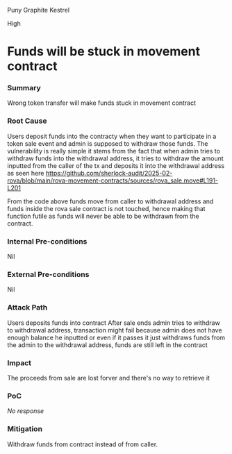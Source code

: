Puny Graphite Kestrel

High

# Funds will be stuck in movement contract

### Summary

Wrong token transfer will make funds stuck in movement contract 

### Root Cause

Users deposit funds into the contracty when they want to participate in a token sale event and admin is supposed to withdraw those funds.
The vulnerability is really simple it stems from the fact that when admin tries to withdraw funds into the withdrawal address, it tries to withdraw the amount inputted from the caller of the tx and deposits it into the withdrawal address as seen here 
https://github.com/sherlock-audit/2025-02-rova/blob/main/rova-movement-contracts/sources/rova_sale.move#L191-L201

From the code above funds move from caller to withdrawal address and funds inside the rova sale contract is not touched, hence making that function futile as funds will never be able to be withdrawn from the contract.

### Internal Pre-conditions

Nil

### External Pre-conditions

Nil

### Attack Path

Users deposits funds into contract 
After sale ends admin tries to withdraw to withdrawal address, transaction might fail because admin does not have enough balance he inputted or even if it passes it just withdraws funds from the admin to the withdrawal address, funds are still left in the contract 


### Impact

The proceeds from sale are lost forver and there's no way to retrieve it 

### PoC

_No response_

### Mitigation

Withdraw funds from contract instead of from caller.